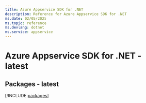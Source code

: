 ```yaml
---
title: Azure Appservice SDK for .NET
description: Reference for Azure Appservice SDK for .NET
ms.date: 02/05/2025
ms.topic: reference
ms.devlang: dotnet
ms.service: appservice
---
```

# Azure Appservice SDK for .NET - latest
## Packages - latest
[!INCLUDE [packages](appservice-index.md)]